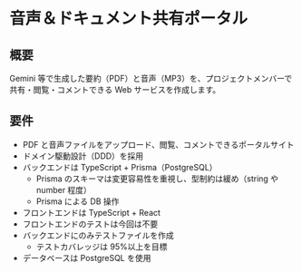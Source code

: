 # 音声＆ドキュメント共有ポータル

## 概要

Gemini 等で生成した要約（PDF）と音声（MP3）を、プロジェクトメンバーで共有・閲覧・コメントできる Web サービスを作成します。

## 要件

- PDF と音声ファイルをアップロード、閲覧、コメントできるポータルサイト
- ドメイン駆動設計（DDD）を採用
- バックエンドは TypeScript + Prisma（PostgreSQL）
  - Prisma のスキーマは変更容易性を重視し、型制約は緩め（string や number 程度）
  - Prisma による DB 操作
- フロントエンドは TypeScript + React
- フロントエンドのテストは今回は不要
- バックエンドにのみテストファイルを作成
  - テストカバレッジは 95%以上を目標
- データベースは PostgreSQL を使用

